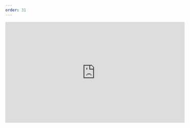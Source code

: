```yaml
---
order: 31
---
```

<iframe width="560" height="315" src="https://www.youtube.com/embed/MkulrZwOo2I" frameborder="0" allow="accelerometer; autoplay; clipboard-write; encrypted-media; gyroscope; picture-in-picture" allowfullscreen></iframe>